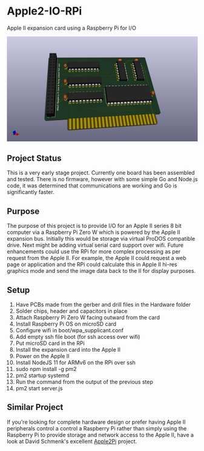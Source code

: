 # Apple2-IO-RPi
Apple II expansion card using a Raspberry Pi for I/O

![Image of Board](/Hardware/Apple2IORPi.jpg)

## Project Status
This is a very early stage project. Currently one board has been assembled and tested. There is no firmware, however with some simple Go and Node.js code, it was determined that communications are working and Go is significantly faster.

## Purpose
The purpose of this project is to provide I/O for an Apple II series 8 bit computer via a Raspberry Pi Zero W which is powered by the Apple II expansion bus. Initially this would be storage via virtual ProDOS compatible drive. Next might be adding virtual serial card support over wifi. Future enhancements could use the RPi for more complex processing as per request from the Apple II. For example, the Apple II could request a web page or application and the RPi could calculate this in Apple II hi-res graphics mode and send the image data back to the II for display purposes.

## Setup
1. Have PCBs made from the gerber and drill files in the Hardware folder
2. Solder chips, header and capacitors in place
3. Attach Raspberry Pi Zero W facing outward from the card
4. Install Raspberry Pi OS on microSD card
5. Configure wifi in boot/wpa_supplicant.conf
6. Add empty ssh file boot (for ssh access over wifi)
7. Put microSD card in the RPi
8. Install the expansion card into the Apple II
9. Power on the Apple II
10. Install NodeJS 11 for ARMv6 on the RPi over ssh
11. sudo npm install -g pm2
12. pm2 startup systemd
13. Run the command from the output of the previous step
14. pm2 start server.js

## Similar Project
If you're looking for complete hardware design or prefer having Apple II peripherals control a control a Raspberry Pi rather than simply using the Raspberry Pi to provide storage and network access to the Apple II, have a look at David Schmenk's excellent [Apple2Pi](https://github.com/dschmenk/apple2pi) project.  


